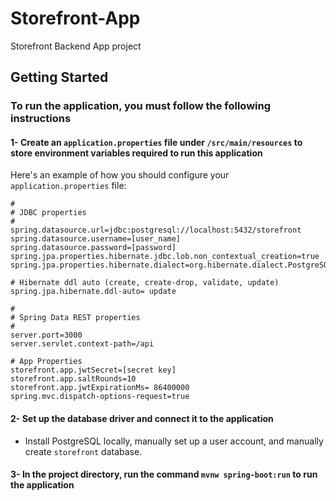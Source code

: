 # Storefront-App

Storefront Backend App project

## Getting Started

### To run the application, you must follow the following instructions

#### 1- Create an `application.properties` file under `/src/main/resources` to store environment variables required to run this application

Here's an example of how you should configure your `application.properties` file:

```
#
# JDBC properties
#
spring.datasource.url=jdbc:postgresql://localhost:5432/storefront
spring.datasource.username=[user_name]
spring.datasource.password=[password]
spring.jpa.properties.hibernate.jdbc.lob.non_contextual_creation=true
spring.jpa.properties.hibernate.dialect=org.hibernate.dialect.PostgreSQLDialect

# Hibernate ddl auto (create, create-drop, validate, update)
spring.jpa.hibernate.ddl-auto= update

#
# Spring Data REST properties
#
server.port=3000
server.servlet.context-path=/api

# App Properties
storefront.app.jwtSecret=[secret key]
storefront.app.saltRounds=10
storefront.app.jwtExpirationMs= 86400000
spring.mvc.dispatch-options-request=true
```

#### 2- Set up the database driver and connect it to the application

- Install PostgreSQL locally, manually set up a user account, and manually create `storefront` database.

#### 3- In the project directory, run the command `mvnw spring-boot:run` to run the application
